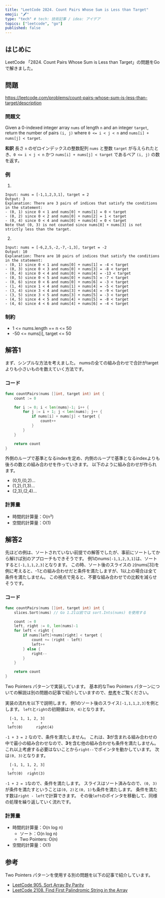 ```yaml
---
title: "LeetCode 2824. Count Pairs Whose Sum is Less than Target"
emoji: "🖋"
type: "tech" # tech: 技術記事 / idea: アイデア
topics: ["leetcode", "go"]
published: false
---
```

## はじめに
LeetCode 「2824. Count Pairs Whose Sum is Less than Target」の問題をGoで解きました。

## 問題
https://leetcode.com/problems/count-pairs-whose-sum-is-less-than-target/description

### 問題文
Given a 0-indexed integer array `nums` of length `n` and an integer `target`, return the number of pairs `(i, j)` where `0 <= i < j < n` and `nums[i] + nums[j] < target`.


**和訳**
長さ `n` のゼロインデックスの整数配列 `nums` と整数 `target` が与えられたとき、`0 <= i < j < n` かつ `nums[i] + nums[j] < target` であるペア `(i, j)` の数を返す。

### 例
1.
```
Input: nums = [-1,1,2,3,1], target = 2
Output: 3
Explanation: There are 3 pairs of indices that satisfy the conditions in the statement:
- (0, 1) since 0 < 1 and nums[0] + nums[1] = 0 < target
- (0, 2) since 0 < 2 and nums[0] + nums[2] = 1 < target 
- (0, 4) since 0 < 4 and nums[0] + nums[4] = 0 < target
Note that (0, 3) is not counted since nums[0] + nums[3] is not strictly less than the target.
```

2.
```
Input: nums = [-6,2,5,-2,-7,-1,3], target = -2
Output: 10
Explanation: There are 10 pairs of indices that satisfy the conditions in the statement:
- (0, 1) since 0 < 1 and nums[0] + nums[1] = -4 < target
- (0, 3) since 0 < 3 and nums[0] + nums[3] = -8 < target
- (0, 4) since 0 < 4 and nums[0] + nums[4] = -13 < target
- (0, 5) since 0 < 5 and nums[0] + nums[5] = -7 < target
- (0, 6) since 0 < 6 and nums[0] + nums[6] = -3 < target
- (1, 4) since 1 < 4 and nums[1] + nums[4] = -5 < target
- (3, 4) since 3 < 4 and nums[3] + nums[4] = -9 < target
- (3, 5) since 3 < 5 and nums[3] + nums[5] = -3 < target
- (4, 5) since 4 < 5 and nums[4] + nums[5] = -8 < target
- (4, 6) since 4 < 6 and nums[4] + nums[6] = -4 < target
```

### 制約
- 1 <= nums.length == n <= 50
- -50 <= nums[i], target <= 50

## 解答1
まず、シンプルな方法を考えました。
numsの全ての組み合わせで合計がtargetよりも小さいものを数えていく方法です。

### コード
```go
func countPairs(nums []int, target int) int {
    count := 0

    for i := 0; i < len(nums)-1; i++ {
        for j := i + 1; j < len(nums); j++ {
            if nums[i] + nums[j] < target {
                count++
            }
        }
    }

    return count
}
```
外側のループで基準となるindexを定め、内側のループで基準となるindexよりも後ろの数との組み合わせを作っていきます。
以下のように組み合わせが作られます。
- (0,1),(0,2)...
- (1,2),(1,3)...
- (2,3),(2,4)...

### 計算量
- 時間的計算量：O(n²)
- 空間的計算量：O(1)

## 解答2
先ほどの例は、ソートされていない前提での解答でしたが、事前にソートしてから解けば別のアプローチもできそうです。
例1のnums`[-1,1,2,3,1]`は、ソートすると`[-1,1,1,2,3]`となります。
この時、ソート後のスライスの `2`(nums[3])を例に考えると、-1との組み合わせだと条件を満たしますが、1以上の場合は全て条件を満たしません。
この視点で見ると、不要な組み合わせでの比較を減らせそうです。

### コード
```go
func countPairs(nums []int, target int) int {
    slices.Sort(nums) // Go 1.21以前では sort.Ints(nums) を使用する

    count := 0
    left, right := 0, len(nums)-1
    for left < right {
        if nums[left]+nums[right] < target {
            count += (right - left)
            left++
        } else {
            right--
        }
    }

    return count
}
```
Two Pointers パターンで実装しています。
基本的なTwo Pointers パターンについての解説は別の問題の記事で紹介していますので、[参考](#参考)をご覧ください。

実装の流れを以下で説明します。
例1のソート後のスライス`[-1,1,1,2,3]`を例とします。
`left`と`right`の初期値は`(0, 4)`となります。
```
  [-1, 1, 1, 2, 3]
   ↑            ↑
 left(0)      right(4) 
```
`-1 + 3 = 2` なので、条件を満たしません。
これは、**3**が含まれる組み合わせの中で最小の組み合わせなので、**3**を含む他の組み合わせも条件を満たしません。
これ以上考慮する必要はないことから`right--`でポインタを動かしています。
次は`(0, 3)`となります。
```
  [-1, 1, 1, 2, 3]
   ↑         ↑
 left(0)  right(3) 
```
`-1 + 2 = 1`なので、条件を満たします。
スライスはソート済みなので、`(0, 3)`が条件を満たすということは`(0, 2)`と`(0, 1)`も条件を満たします。
条件を満たす数は`right - left`で計算できます。
その後`left`のポインタを移動して、同様の処理を繰り返していく流れです。

### 計算量
- 時間的計算量：O(n log n)
    - ソート：O(n log n)
    - Two Pointers: O(n)
- 空間的計算量：O(1)

## 参考
Two Pointers パターンを使用する別の問題を以下の記事で紹介しています。
- [LeetCode 905. Sort Array By Parity](https://zenn.dev/shimpo/articles/leet-code-905-20250308)
- [LeetCode 2108. Find First Palindromic String in the Array](https://zenn.dev/shimpo/articles/leet-code-2108-20250309)